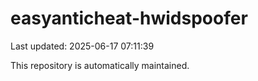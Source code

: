 # easyanticheat-hwidspoofer

Last updated: 2025-06-17 07:11:39

This repository is automatically maintained.
